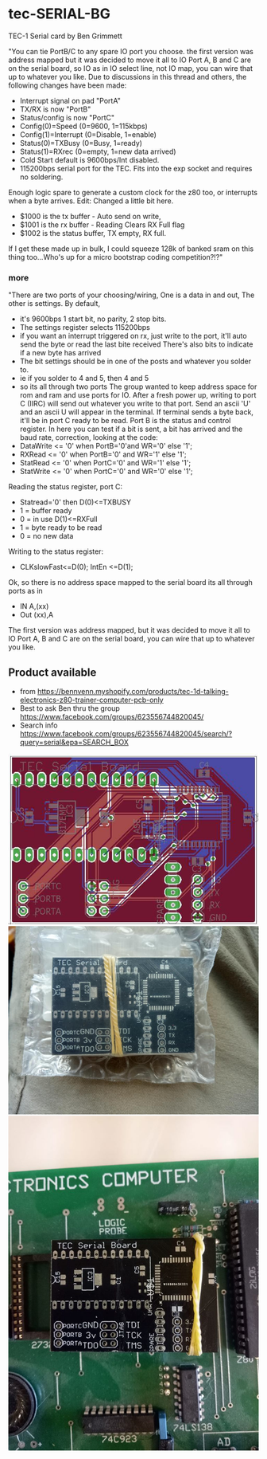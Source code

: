 # tec-SERIAL-BG
TEC-1 Serial card by Ben Grimmett


"You can tie PortB/C to any spare IO port you choose. the first version was address mapped but it was decided to move it all to IO Port A, B and C are on the serial board, so IO as in IO select line, not IO map, you can wire that up to whatever you like. Due to discussions in this thread and others, the following changes have been made:
- Interrupt signal on pad "PortA"
- TX/RX is now "PortB"
- Status/config is now "PortC"
- Config(0)=Speed (0=9600, 1=115kbps)
- Config(1)=Interrupt (0=Disable, 1=enable)
- Status(0)=TXBusy (0=Busy, 1=ready)
- Status(1)=RXrec (0=empty, 1=new data arrived)
- Cold Start default is 9600bps/Int disabled.
- 115200bps serial port for the TEC. Fits into the exp socket and requires no soldering.

Enough logic spare to generate a custom clock for the z80 too, or interrupts when a byte arrives. Edit: Changed a little bit here. 
- $1000 is the tx buffer - Auto send on write,
- $1001 is the rx buffer - Reading Clears RX Full flag
- $1002 is the status buffer, TX empty, RX full.

If I get these made up in bulk, I could squeeze 128k of banked sram on this thing too...Who's up for a micro bootstrap coding competition?!?"

### more
"There are two ports of your choosing/wiring, One is a data in and out, The other is settings. By default, 
- it's 9600bps 1 start bit, no parity, 2 stop bits. 
- The settings register selects 115200bps 
- if you want an interrupt triggered on rx, just write to the port, it'll auto send the byte or read the last bite received
There's also bits to indicate if a new byte has arrived
- The bit settings should be in one of the posts and whatever you solder to. 
- ie if you solder to 4 and 5, then 4 and 5
- so its all through two ports
The group wanted to keep address space for rom and ram and use ports for IO. After a fresh power up, writing to port C (IIRC) will send out whatever you write to that port. Send an ascii 'U' and an ascii U will appear in the terminal. If terminal sends a byte back, it'll be in port C ready to be read. 
Port B is the status and control register. 
In here you can test if a bit is sent, a bit has arrived and the baud rate, correction, looking at the code:
- DataWrite <= '0' when PortB='0'and WR='0' else '1'; 
- RXRead <= '0' when PortB='0' and WR='1' else '1'; 
- StatRead <= '0' when PortC='0' and WR='1' else '1'; 
- StatWrite <= '0' when PortC='0' and WR='0' else '1';

Reading the status register, port C: 
- Statread='0' then D(0)<=TXBUSY 
- 1 = buffer ready 
- 0 = in use D(1)<=RXFull
- 1 = byte ready to be read 
- 0 = no new data

Writing to the status register:
- CLKslowFast<=D(0); IntEn <=D(1);

Ok, so there is no address space mapped to the serial board its all through ports as in
- IN A,(xx) 
- Out (xx),A

The first version was address mapped, but it was decided to move it all to IO Port A, B and C are on the serial board, you can wire that up to whatever you like.

## Product available 
- from https://bennvenn.myshopify.com/products/tec-1d-talking-electronics-z80-trainer-computer-pcb-only
- Best to ask Ben thru the group https://www.facebook.com/groups/623556744820045/
- Search info https://www.facebook.com/groups/623556744820045/search/?query=serial&epa=SEARCH_BOX

![](https://github.com/SteveJustin1963/tec-SERIAL-BG/blob/master/pics/49620918_10155966840465869_8317473652132020224_n.jpg)
![](https://github.com/SteveJustin1963/tec-SERIAL-BG/blob/master/pics/50416223_10155988682225869_3778409522020745216_n.jpg)
![](https://github.com/SteveJustin1963/tec-SERIAL-BG/blob/master/pics/88991858_10156960698935869_2851578841086820352_o.jpg)
